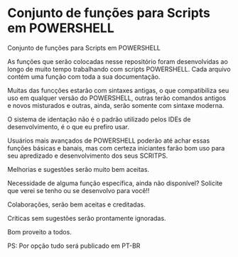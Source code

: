 # Conjunto de funções para Scripts em POWERSHELL
Conjunto de funções para Scripts em POWERSHELL

As funções que serão colocadas nesse repositório foram desenvolvidas ao longo de muito tempo trabalhando com scripts POWERSHELL.
Cada arquivo contém uma função com toda a sua documentação.

Muitas das funcções estarão com sintaxes antigas, o que compatibiliza seu uso em qualquer versão do POWERSHELL, outras terão comandos antigos e novos misturados e outras, ainda, serão somente com sintaxe moderna.

O sistema de identação não é o padrão utilizado pelos IDEs de desenvolvimento, é o que eu prefiro usar.

Usuários mais avançados de POWERSHELL poderão até achar essas funções básicas e banais, mas com certeza iniciantes farão bom uso para seu apredizado e desenvolvimento dos seus SCRITPS.

Melhorias e sugestões serão muito bem aceitas.

Necessidade de alguma função específica, ainda não disponível? Solicite que verei se tenho ou se desenvolvo para você!!

Colaborações, serão bem aceitas e creditadas.

Críticas sem sugestões serão prontamente ignoradas.

Bom proveito a todos.

PS: Por opção tudo será publicado em PT-BR

